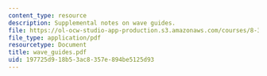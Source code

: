 ```yaml
---
content_type: resource
description: Supplemental notes on wave guides.
file: https://ol-ocw-studio-app-production.s3.amazonaws.com/courses/8-311-electromagnetic-theory-spring-2004/197725d918b53ac8357e894be5125d93_wave_guides.pdf
file_type: application/pdf
resourcetype: Document
title: wave_guides.pdf
uid: 197725d9-18b5-3ac8-357e-894be5125d93
---
```

